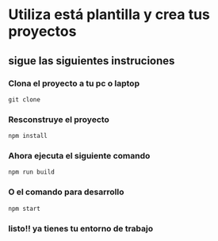 # Utiliza está plantilla y crea tus proyectos 

## sigue las siguientes instruciones
 ### Clona el proyecto a tu pc o laptop
    
    git clone 
   
 ### Resconstruye el proyecto
    
    npm install
    
 ### Ahora ejecuta el siguiente comando
 
    npm run build
    
 ### O el comando para desarrollo
    
    npm start
    
 ### listo!! ya tienes tu entorno de trabajo

